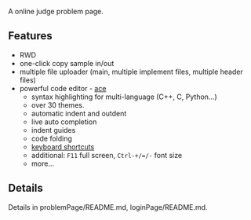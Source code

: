 
A online judge problem page.

## Features

- RWD
- one-click copy sample in/out
- multiple file uploader (main, multiple implement files, multiple header files)
- powerful code editor - [ace](https://ace.c9.io/)
  - syntax highlighting for multi-language (C++, C, Python...)
  - over 30 themes.
  - automatic indent and outdent
  - live auto completion
  - indent guides
  - code folding
  - [keyboard shortcuts](https://github.com/ajaxorg/ace/wiki/Default-Keyboard-Shortcuts)
  - additional: `F11` full screen, `Ctrl-+/=/-` font size
  - more...

## Details

Details in problemPage/README.md, loginPage/README.md.
